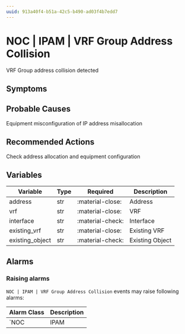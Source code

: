 ```yaml
---
uuid: 913a40f4-b51a-42c5-b490-ad03f4b7edd7
---
```

# NOC | IPAM | VRF Group Address Collision

VRF Group address collision detected

## Symptoms

## Probable Causes

Equipment misconfiguration of IP address misallocation

## Recommended Actions

Check address allocation and equipment configuration

## Variables

Variable | Type | Required | Description
--- | --- | --- | ---
address | str | :material-close: | Address
vrf | str | :material-close: | VRF
interface | str | :material-check: | Interface
existing_vrf | str | :material-close: | Existing VRF
existing_object | str | :material-check: | Existing Object

## Alarms

### Raising alarms

`NOC | IPAM | VRF Group Address Collision` events may raise following alarms:

Alarm Class | Description
--- | ---
`NOC | IPAM | VRF Group Address Collision` | dispose
